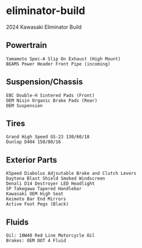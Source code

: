 # eliminator-build
2024 Kawasaki Eliminator Build

## Powertrain
    Yamamoto Spec-A Slip On Exhaust (High Mount)
    BEAMS Power Header Front Pipe (incoming)

## Suspension/Chassis
    EBC Double-H Sintered Pads (Front)
    OEM Nisin Organic Brake Pads (Rear)
    OEM Suspension

## Tires
    Grand High Speed GS-23 130/60/18
    Dunlop D404 150/80/16

## Exterior Parts
    KSpeed Diabolus Adjsutable Brake and Clutch Levers 
    Daytona Blast Shield Smoked Windscreen
    Denali D14 Destroyer LED Headlight
    SP Takegawa Tapered Handlebar
    Kawasaki OEM High Seat
    Keimoto Bar End Mirrors
    Active Foot Pegs (Black)
    
## Fluids
    Oil: 10W40 Red Line Motorcycle Oil
    Brakes: OEM DOT 4 Fluid
